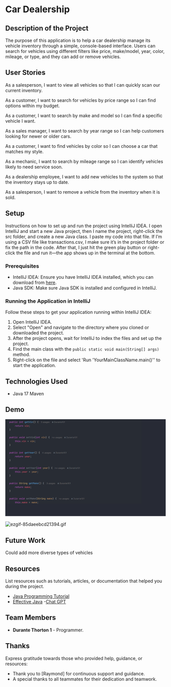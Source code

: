 # Car Dealership

## Description of the Project

The purpose of this application is to help a car dealership manage its vehicle inventory through a simple, console-based interface. Users can search for vehicles using different filters like price, make/model, year, color, mileage, or type, and they can add or remove vehicles.

## User Stories
As a salesperson, I want to view all vehicles so that I can quickly scan our current inventory.

As a customer, I want to search for vehicles by price range so I can find options within my budget.

As a customer, I want to search by make and model so I can find a specific vehicle I want.

As a sales manager, I want to search by year range so I can help customers looking for newer or older cars.

As a customer, I want to find vehicles by color so I can choose a car that matches my style.

As a mechanic, I want to search by mileage range so I can identify vehicles likely to need service soon.

As a dealership employee, I want to add new vehicles to the system so that the inventory stays up to date.

As a salesperson, I want to remove a vehicle from the inventory when it is sold.


## Setup

Instructions on how to set up and run the project using IntelliJ IDEA.
I open IntelliJ and start a new Java project, then I name the project, right-click the src folder, and create a new Java class. I paste my code into that file. If I’m using a CSV file like transactions.csv, I make sure it’s in the project folder or fix the path in the code. After that, I just hit the green play button or right-click the file and run it—the app shows up in the terminal at the bottom.
### Prerequisites

- IntelliJ IDEA: Ensure you have IntelliJ IDEA installed, which you can download from [here](https://www.jetbrains.com/idea/download/).
- Java SDK: Make sure Java SDK is installed and configured in IntelliJ.

### Running the Application in IntelliJ

Follow these steps to get your application running within IntelliJ IDEA:

1. Open IntelliJ IDEA.
2. Select "Open" and navigate to the directory where you cloned or downloaded the project.
3. After the project opens, wait for IntelliJ to index the files and set up the project.
4. Find the main class with the `public static void main(String[] args)` method.
5. Right-click on the file and select 'Run 'YourMainClassName.main()'' to start the application.

## Technologies Used

- Java 17 Maven

## Demo
![ezgif-85daeebcd21394.gif](ezgif-85daeebcd21394.gif)

![ezgif-85daeebcd21394.gif](../../../../../../AppData/Local/Temp/ezgif-85daeebcd21394.gif)
## Future Work
Could add more diverse types of vehicles



## Resources

List resources such as tutorials, articles, or documentation that helped you during the project.

- [Java Programming Tutorial](https://www.example.com)
- [Effective Java](https://www.example.com)
-[Chat GPT](https://chatgpt.com/)
## Team Members

- **Durante Thorton 1** - Programmer.


## Thanks

Express gratitude towards those who provided help, guidance, or resources:

- Thank you to [Raymond] for continuous support and guidance.
- A special thanks to all teammates for their dedication and teamwork.
 